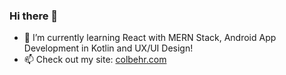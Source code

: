 ### Hi there 👋

<!--
**colbehr/colbehr** is a ✨ _special_ ✨ repository because its `README.md` (this file) appears on your GitHub profile.

Here are some ideas to get you started:

- 🔭 I’m currently working on ...
- 🌱 I’m currently learning ...
- 👯 I’m looking to collaborate on ...
- 🤔 I’m looking for help with ...
- 💬 Ask me about ...
- 📫 How to reach me: ...
- 😄 Pronouns: ...
- ⚡ Fun fact: ...

- 🔭 I’m currently working on software for grading exams and a research project for recording audio memories.

-->


- 🌱 I’m currently learning React with MERN Stack, Android App Development in Kotlin and UX/UI Design!
- 📫 Check out my site: [colbehr.com](http://www.colbehr.com) 
